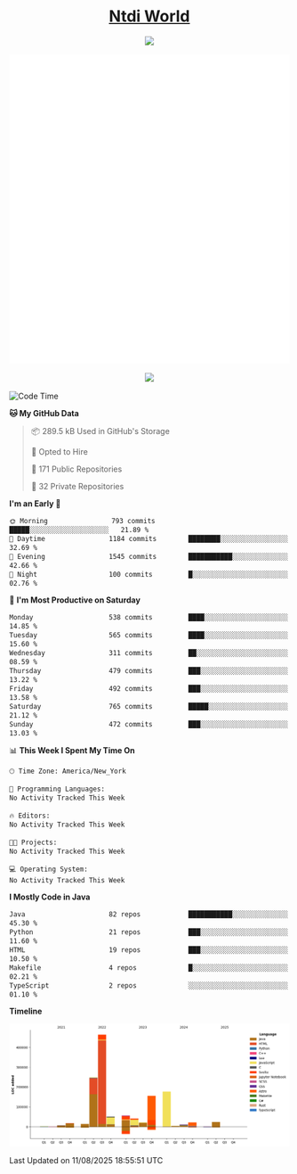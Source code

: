 <h1 align="center"><a href="https://www.ntdi.world">Ntdi World</a></h1>
<p align="center">
  <a href="https://github.com/n-tdi"><img src="https://readme-typing-svg.herokuapp.com?lines=FullStack+Developer;Web+Developer;Open-Source+Enthusiast;Java+Developer;Spigot-API%20Developer;&center=true&width=500&height=50"></a>
</p>

<div align="center">
  <img src="/github-metrics.svg"></img>
  
  <img src="https://komarev.com/ghpvc/?username=n-tdi&color=green"></img>
</div>

<!-- May use later.. idk -->
<!-- <a href="http://www.github.com/n-tdi"><img src="https://github-readme-stats.vercel.app/api?username=n-tdi&show_icons=true&hide=&count_private=true&title_color=0891b2&text_color=ffffff&icon_color=0891b2&bg_color=1c1917&hide_border=true&show_icons=true" alt="n-tdi's GitHub stats" /></a> -->

<!--START_SECTION:waka-->
![Code Time](http://img.shields.io/badge/Code%20Time-324%20hrs%2046%20mins-blue)

**🐱 My GitHub Data** 

> 📦 289.5 kB Used in GitHub's Storage 
 > 
> 💼 Opted to Hire
 > 
> 📜 171 Public Repositories 
 > 
> 🔑 32 Private Repositories 
 > 
**I'm an Early 🐤** 

```text
🌞 Morning                793 commits         █████░░░░░░░░░░░░░░░░░░░░   21.89 % 
🌆 Daytime                1184 commits        ████████░░░░░░░░░░░░░░░░░   32.69 % 
🌃 Evening                1545 commits        ███████████░░░░░░░░░░░░░░   42.66 % 
🌙 Night                  100 commits         █░░░░░░░░░░░░░░░░░░░░░░░░   02.76 % 
```
📅 **I'm Most Productive on Saturday** 

```text
Monday                   538 commits         ████░░░░░░░░░░░░░░░░░░░░░   14.85 % 
Tuesday                  565 commits         ████░░░░░░░░░░░░░░░░░░░░░   15.60 % 
Wednesday                311 commits         ██░░░░░░░░░░░░░░░░░░░░░░░   08.59 % 
Thursday                 479 commits         ███░░░░░░░░░░░░░░░░░░░░░░   13.22 % 
Friday                   492 commits         ███░░░░░░░░░░░░░░░░░░░░░░   13.58 % 
Saturday                 765 commits         █████░░░░░░░░░░░░░░░░░░░░   21.12 % 
Sunday                   472 commits         ███░░░░░░░░░░░░░░░░░░░░░░   13.03 % 
```


📊 **This Week I Spent My Time On** 

```text
🕑︎ Time Zone: America/New_York

💬 Programming Languages: 
No Activity Tracked This Week

🔥 Editors: 
No Activity Tracked This Week

🐱‍💻 Projects: 
No Activity Tracked This Week

💻 Operating System: 
No Activity Tracked This Week
```

**I Mostly Code in Java** 

```text
Java                     82 repos            ███████████░░░░░░░░░░░░░░   45.30 % 
Python                   21 repos            ███░░░░░░░░░░░░░░░░░░░░░░   11.60 % 
HTML                     19 repos            ███░░░░░░░░░░░░░░░░░░░░░░   10.50 % 
Makefile                 4 repos             █░░░░░░░░░░░░░░░░░░░░░░░░   02.21 % 
TypeScript               2 repos             ░░░░░░░░░░░░░░░░░░░░░░░░░   01.10 % 
```



**Timeline**

![Lines of Code chart](https://raw.githubusercontent.com/n-tdi/n-tdi/main/assets/bar_graph.png)


 Last Updated on 11/08/2025 18:55:51 UTC
<!--END_SECTION:waka-->
